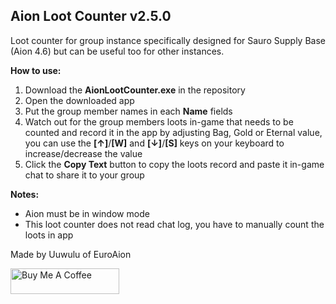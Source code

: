 ## Aion Loot Counter v2.5.0

Loot counter for group instance specifically designed for Sauro Supply Base (Aion 4.6) but can be useful too for other instances.

**How to use:**

1. Download the **AionLootCounter.exe** in the repository
2. Open the downloaded app
3. Put the group member names in each **Name** fields
4. Watch out for the group members loots in-game that needs to be counted and record it in the app by adjusting Bag, Gold or Eternal value, you can use the **[↑]**/**[W]** and **[↓]**/**[S]** keys on your keyboard to increase/decrease the value
5. Click the **Copy Text** button to copy the loots record and paste it in-game chat to share it to your group

**Notes:**

- Aion must be in window mode
- This loot counter does not read chat log, you have to manually count the loots in app

Made by Uuwulu of EuroAion

<a href="https://www.buymeacoffee.com/rainniel" target="_blank"><img src="https://cdn.buymeacoffee.com/buttons/default-blue.png" alt="Buy Me A Coffee" height="41" width="174"></a>